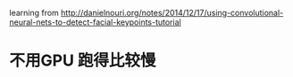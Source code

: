 learning from http://danielnouri.org/notes/2014/12/17/using-convolutional-neural-nets-to-detect-facial-keypoints-tutorial
#  不用GPU 跑得比较慢
